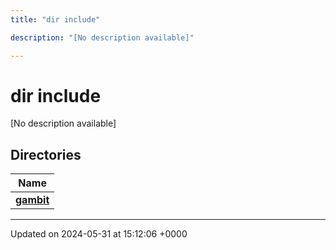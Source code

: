 ```yaml
---
title: "dir include"

description: "[No description available]"

---
```


# dir include

[No description available]

## Directories

| Name           |
| -------------- |
| **[gambit](/documentation/code/files/dir_e2e3d7e03b78c15327291cd1216c966a/#dir-gambit)**  |






-------------------------------

Updated on 2024-05-31 at 15:12:06 +0000
